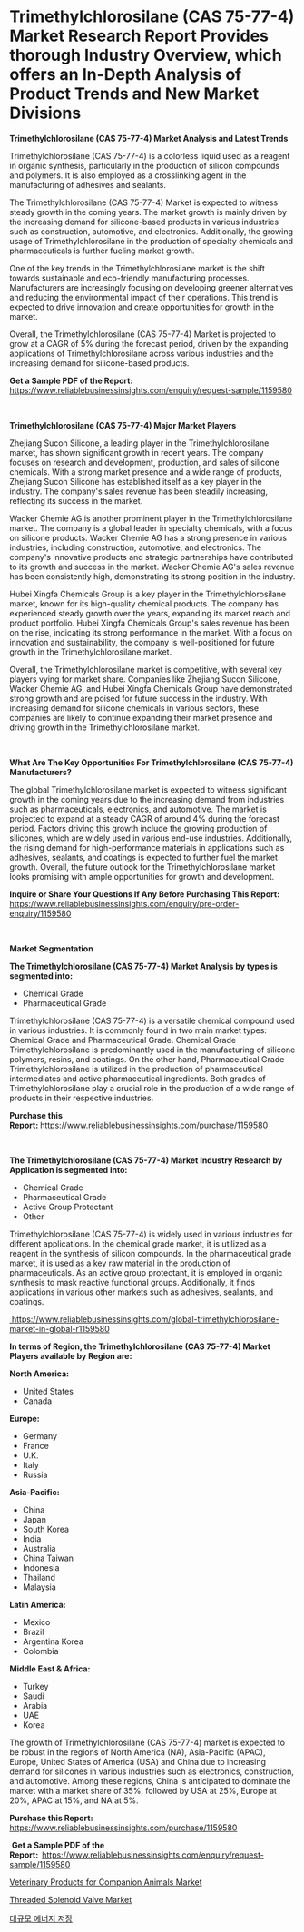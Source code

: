 <p><h1>Trimethylchlorosilane (CAS 75-77-4) Market Research Report Provides thorough Industry Overview, which offers an In-Depth Analysis of Product Trends and New Market Divisions</h1></p><p><strong>Trimethylchlorosilane (CAS 75-77-4) Market Analysis and Latest Trends</strong></p>
<p><p>Trimethylchlorosilane (CAS 75-77-4) is a colorless liquid used as a reagent in organic synthesis, particularly in the production of silicon compounds and polymers. It is also employed as a crosslinking agent in the manufacturing of adhesives and sealants.</p><p>The Trimethylchlorosilane (CAS 75-77-4) Market is expected to witness steady growth in the coming years. The market growth is mainly driven by the increasing demand for silicone-based products in various industries such as construction, automotive, and electronics. Additionally, the growing usage of Trimethylchlorosilane in the production of specialty chemicals and pharmaceuticals is further fueling market growth.</p><p>One of the key trends in the Trimethylchlorosilane market is the shift towards sustainable and eco-friendly manufacturing processes. Manufacturers are increasingly focusing on developing greener alternatives and reducing the environmental impact of their operations. This trend is expected to drive innovation and create opportunities for growth in the market.</p><p>Overall, the Trimethylchlorosilane (CAS 75-77-4) Market is projected to grow at a CAGR of 5% during the forecast period, driven by the expanding applications of Trimethylchlorosilane across various industries and the increasing demand for silicone-based products.</p></p>
<p><strong>Get a Sample PDF of the Report:&nbsp;</strong> <a href="https://www.reliablebusinessinsights.com/enquiry/request-sample/1159580">https://www.reliablebusinessinsights.com/enquiry/request-sample/1159580</a></p>
<p>&nbsp;</p>
<p><strong>Trimethylchlorosilane (CAS 75-77-4) Major Market Players</strong></p>
<p><p>Zhejiang Sucon Silicone, a leading player in the Trimethylchlorosilane market, has shown significant growth in recent years. The company focuses on research and development, production, and sales of silicone chemicals. With a strong market presence and a wide range of products, Zhejiang Sucon Silicone has established itself as a key player in the industry. The company's sales revenue has been steadily increasing, reflecting its success in the market.</p><p>Wacker Chemie AG is another prominent player in the Trimethylchlorosilane market. The company is a global leader in specialty chemicals, with a focus on silicone products. Wacker Chemie AG has a strong presence in various industries, including construction, automotive, and electronics. The company's innovative products and strategic partnerships have contributed to its growth and success in the market. Wacker Chemie AG's sales revenue has been consistently high, demonstrating its strong position in the industry.</p><p>Hubei Xingfa Chemicals Group is a key player in the Trimethylchlorosilane market, known for its high-quality chemical products. The company has experienced steady growth over the years, expanding its market reach and product portfolio. Hubei Xingfa Chemicals Group's sales revenue has been on the rise, indicating its strong performance in the market. With a focus on innovation and sustainability, the company is well-positioned for future growth in the Trimethylchlorosilane market.</p><p>Overall, the Trimethylchlorosilane market is competitive, with several key players vying for market share. Companies like Zhejiang Sucon Silicone, Wacker Chemie AG, and Hubei Xingfa Chemicals Group have demonstrated strong growth and are poised for future success in the industry. With increasing demand for silicone chemicals in various sectors, these companies are likely to continue expanding their market presence and driving growth in the Trimethylchlorosilane market.</p></p>
<p>&nbsp;</p>
<p><strong>What Are The Key Opportunities For Trimethylchlorosilane (CAS 75-77-4) Manufacturers?</strong></p>
<p><p>The global Trimethylchlorosilane market is expected to witness significant growth in the coming years due to the increasing demand from industries such as pharmaceuticals, electronics, and automotive. The market is projected to expand at a steady CAGR of around 4% during the forecast period. Factors driving this growth include the growing production of silicones, which are widely used in various end-use industries. Additionally, the rising demand for high-performance materials in applications such as adhesives, sealants, and coatings is expected to further fuel the market growth. Overall, the future outlook for the Trimethylchlorosilane market looks promising with ample opportunities for growth and development.</p></p>
<p><strong>Inquire or Share Your Questions If Any Before Purchasing This Report:</strong> <a href="https://www.reliablebusinessinsights.com/enquiry/pre-order-enquiry/1159580">https://www.reliablebusinessinsights.com/enquiry/pre-order-enquiry/1159580</a></p>
<p>&nbsp;</p>
<p><strong>Market Segmentation</strong></p>
<p><strong>The Trimethylchlorosilane (CAS 75-77-4) Market Analysis by types is segmented into:</strong></p>
<p><ul><li>Chemical Grade</li><li>Pharmaceutical Grade</li></ul></p>
<p><p>Trimethylchlorosilane (CAS 75-77-4) is a versatile chemical compound used in various industries. It is commonly found in two main market types: Chemical Grade and Pharmaceutical Grade. Chemical Grade Trimethylchlorosilane is predominantly used in the manufacturing of silicone polymers, resins, and coatings. On the other hand, Pharmaceutical Grade Trimethylchlorosilane is utilized in the production of pharmaceutical intermediates and active pharmaceutical ingredients. Both grades of Trimethylchlorosilane play a crucial role in the production of a wide range of products in their respective industries.</p></p>
<p><strong>Purchase this Report:&nbsp;</strong><a href="https://www.reliablebusinessinsights.com/purchase/1159580">https://www.reliablebusinessinsights.com/purchase/1159580</a></p>
<p>&nbsp;</p>
<p><strong>The Trimethylchlorosilane (CAS 75-77-4) Market Industry Research by Application is segmented into:</strong></p>
<p><ul><li>Chemical Grade</li><li>Pharmaceutical Grade</li><li>Active Group Protectant</li><li>Other</li></ul></p>
<p><p>Trimethylchlorosilane (CAS 75-77-4) is widely used in various industries for different applications. In the chemical grade market, it is utilized as a reagent in the synthesis of silicon compounds. In the pharmaceutical grade market, it is used as a key raw material in the production of pharmaceuticals. As an active group protectant, it is employed in organic synthesis to mask reactive functional groups. Additionally, it finds applications in various other markets such as adhesives, sealants, and coatings.</p></p>
<p><a href="https://www.reliablebusinessinsights.com/global-trimethylchlorosilane-market-in-global-r1159580">&nbsp;https://www.reliablebusinessinsights.com/global-trimethylchlorosilane-market-in-global-r1159580</a></p>
<p><strong>In terms of Region, the Trimethylchlorosilane (CAS 75-77-4) Market Players available by Region are:</strong></p>
<p>
    <p> <strong> North America: </strong>
        <ul>
            <li>United States</li>
            <li>Canada</li>
        </ul>
        </p> 
    <p> <strong> Europe: </strong>
        <ul>
            <li>Germany</li>
            <li>France</li>
            <li>U.K.</li>
            <li>Italy</li>
            <li>Russia</li>
        </ul>
        </p> 
    <p> <strong> Asia-Pacific: </strong>
        <ul>
            <li>China</li>
            <li>Japan</li>
            <li>South Korea</li>
            <li>India</li>
            <li>Australia</li>
            <li>China Taiwan</li>
            <li>Indonesia</li>
            <li>Thailand</li>
            <li>Malaysia</li>
        </ul>
        </p> 
    <p> <strong> Latin America: </strong>
        <ul>
            <li>Mexico</li>
            <li>Brazil</li>
            <li>Argentina Korea</li>
            <li>Colombia</li>
        </ul>
        </p> 
    <p> <strong> Middle East & Africa: </strong>
        <ul>
            <li>Turkey</li>
            <li>Saudi</li>
            <li>Arabia</li>
            <li>UAE</li>
            <li>Korea</li>
        </ul>
    </p>
    </p>
<p><p>The growth of Trimethylchlorosilane (CAS 75-77-4) market is expected to be robust in the regions of North America (NA), Asia-Pacific (APAC), Europe, United States of America (USA) and China due to increasing demand for silicones in various industries such as electronics, construction, and automotive. Among these regions, China is anticipated to dominate the market with a market share of 35%, followed by USA at 25%, Europe at 20%, APAC at 15%, and NA at 5%.</p></p>
<p><strong>Purchase this Report: </strong><a href="https://www.reliablebusinessinsights.com/purchase/1159580">https://www.reliablebusinessinsights.com/purchase/1159580</a></p>
<p>&nbsp;<strong>Get a Sample PDF of the Report:&nbsp;&nbsp;</strong><a href="https://www.reliablebusinessinsights.com/enquiry/request-sample/1159580">https://www.reliablebusinessinsights.com/enquiry/request-sample/1159580</a></p>
<p><strong></strong></p>
<p><p><a href="https://issuu.com/reportprime-2/docs/veterinary-products-for-companion-animals-market-s">Veterinary Products for Companion Animals Market</a></p><p><a href="https://github.com/EunaWiegad2023/Market-Research-Report-List-1/blob/main/threaded-solenoid-valve-market.md">Threaded Solenoid Valve Market</a></p><p><a href="https://github.com/lzrvbyqzftro57/Market-Research-Report-List-2/blob/main/744776581218.md">대규모 에너지 저장</a></p></p>